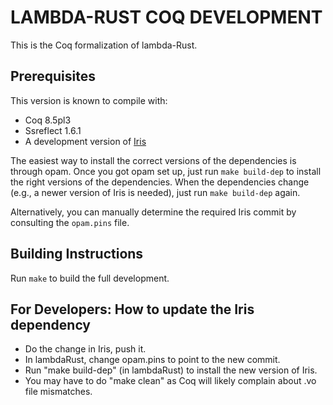 # LAMBDA-RUST COQ DEVELOPMENT

This is the Coq formalization of lambda-Rust.

## Prerequisites

This version is known to compile with:

 - Coq 8.5pl3
 - Ssreflect 1.6.1
 - A development version of [Iris](https://gitlab.mpi-sws.org/FP/iris-coq/)

The easiest way to install the correct versions of the dependencies is through
opam.  Once you got opam set up, just run `make build-dep` to install the right
versions of the dependencies.  When the dependencies change (e.g., a newer
version of Iris is needed), just run `make build-dep` again.

Alternatively, you can manually determine the required Iris commit by consulting
the `opam.pins` file.

## Building Instructions

Run `make` to build the full development.

## For Developers: How to update the Iris dependency

- Do the change in Iris, push it.
- In lambdaRust, change opam.pins to point to the new commit.
- Run "make build-dep" (in lambdaRust) to install the new version of Iris.
- You may have to do "make clean" as Coq will likely complain about .vo file
  mismatches.
